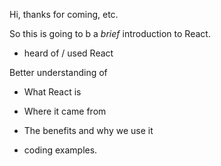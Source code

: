 Hi, thanks for coming, etc.

So this is going to b a *brief* introduction to React.

- heard of / used React

Better understanding of
- What React is
- Where it came from
- The benefits and why we use it

- coding examples. 
